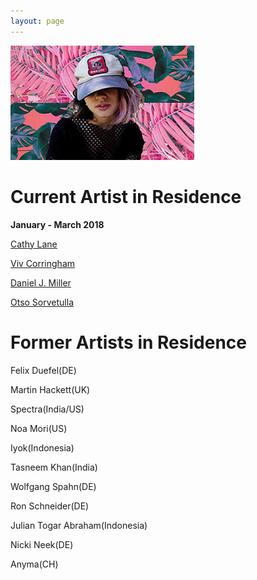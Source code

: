```yaml
---
layout: page
---
```


![Noamori](/assets/img/noamori-crop.jpg)

# Current Artist in Residence
__January - March 2018__


[Cathy Lane](/cathylane.html)

[Viv Corringham](/vivcorringham.html)

[Daniel J. Miller](/danieljmiller.html)

[Otso Sorvetulla](/otsosorvetulla.html)

# Former Artists in Residence

Felix Duefel(DE)

Martin Hackett(UK)

Spectra(India/US)

Noa Mori(US)

Iyok(Indonesia)

Tasneem Khan(India)

Wolfgang Spahn(DE)

Ron Schneider(DE)

Julian Togar Abraham(Indonesia)

Nicki Neek(DE)

Anyma(CH)

